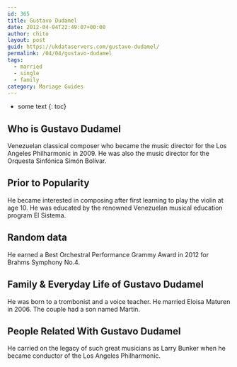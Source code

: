 ```yaml
---
id: 365
title: Gustavo Dudamel
date: 2012-04-04T22:49:07+00:00
author: chito
layout: post
guid: https://ukdataservers.com/gustavo-dudamel/
permalink: /04/04/gustavo-dudamel  
tags:
  - married
  - single
  - family
category: Mariage Guides
---
```


* some text
{: toc}


## Who is  Gustavo Dudamel
                  
                  
                  
Venezuelan classical composer who became the music director for the Los Angeles Philharmonic in 2009. He was also the music director for the Orquesta Sinfónica Simón Bolívar.
                  
                
                
                
## Prior to Popularity 
                  
                  
                  
He became interested in composing after first learning to play the violin at age 10. He was educated by the renowned Venezuelan musical education program El Sistema.
                  
                
                
                
## Random data 
                  
                  
                  
He earned a Best Orchestral Performance Grammy Award in 2012 for Brahms Symphony No.4.
                  
                
                
                
## Family & Everyday Life of Gustavo Dudamel
                  
                  
                  
He was born to a trombonist and a voice teacher. He married Eloisa Maturen in 2006. The couple had a son named Martin.
                  
                
                
                
## People Related With  Gustavo Dudamel
                  
                  
                  
He carried on the legacy of such great musicians as Larry Bunker when he became conductor of the Los Angeles Philharmonic.
                  
                
              
            
          
          
          
    
    
  
